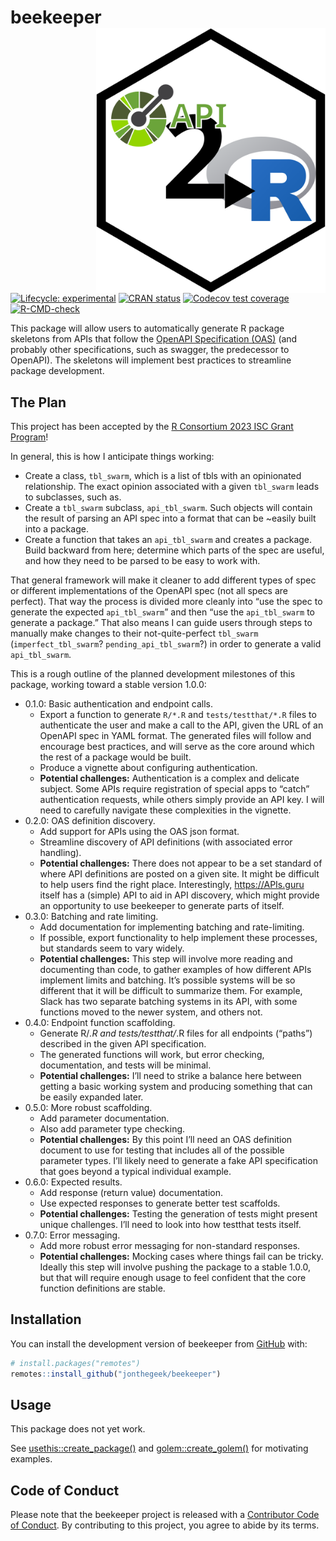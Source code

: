 
<!-- README.md is generated from README.Rmd. Please edit that file -->

# beekeeper <a href="https://jonthegeek.github.io/beekeeper/"><img src="man/figures/logo.svg" align="right" height="424" /></a>

<!-- badges: start -->

[![Lifecycle:
experimental](https://img.shields.io/badge/lifecycle-experimental-orange.svg)](https://lifecycle.r-lib.org/articles/stages.html#experimental)
[![CRAN
status](https://www.r-pkg.org/badges/version/beekeeper)](https://CRAN.R-project.org/package=beekeeper)
[![Codecov test
coverage](https://codecov.io/gh/jonthegeek/beekeeper/branch/main/graph/badge.svg)](https://app.codecov.io/gh/jonthegeek/beekeeper?branch=main)
[![R-CMD-check](https://github.com/jonthegeek/beekeeper/actions/workflows/R-CMD-check.yaml/badge.svg)](https://github.com/jonthegeek/beekeeper/actions/workflows/R-CMD-check.yaml)
<!-- badges: end -->

This package will allow users to automatically generate R package
skeletons from APIs that follow the [OpenAPI Specification
(OAS)](https://spec.openapis.org/oas/v3.1.0) (and probably other
specifications, such as swagger, the predecessor to OpenAPI). The
skeletons will implement best practices to streamline package
development.

## The Plan

This project has been accepted by the [R Consortium 2023 ISC Grant
Program](https://www.r-consortium.org/all-projects/call-for-proposals)!

In general, this is how I anticipate things working:

- Create a class, `tbl_swarm`, which is a list of tbls with an
  opinionated relationship. The exact opinion associated with a given
  `tbl_swarm` leads to subclasses, such as.
- Create a `tbl_swarm` subclass, `api_tbl_swarm`. Such objects will
  contain the result of parsing an API spec into a format that can be
  \~easily built into a package.
- Create a function that takes an `api_tbl_swarm` and creates a package.
  Build backward from here; determine which parts of the spec are
  useful, and how they need to be parsed to be easy to work with.

That general framework will make it cleaner to add different types of
spec or different implementations of the OpenAPI spec (not all specs are
perfect). That way the process is divided more cleanly into “use the
spec to generate the expected `api_tbl_swarm`” and then “use the
`api_tbl_swarm` to generate a package.” That also means I can guide
users through steps to manually make changes to their not-quite-perfect
`tbl_swarm` (`imperfect_tbl_swarm`? `pending_api_tbl_swarm`?) in order
to generate a valid `api_tbl_swarm`.

This is a rough outline of the planned development milestones of this
package, working toward a stable version 1.0.0:

- 0.1.0: Basic authentication and endpoint calls.
  - Export a function to generate `R/*.R` and `tests/testthat/*.R` files
    to authenticate the user and make a call to the API, given the URL
    of an OpenAPI spec in YAML format. The generated files will follow
    and encourage best practices, and will serve as the core around
    which the rest of a package would be built.
  - Produce a vignette about configuring authentication.
  - **Potential challenges:** Authentication is a complex and delicate
    subject. Some APIs require registration of special apps to “catch”
    authentication requests, while others simply provide an API key. I
    will need to carefully navigate these complexities in the vignette.
- 0.2.0: OAS definition discovery.
  - Add support for APIs using the OAS json format.
  - Streamline discovery of API definitions (with associated error
    handling).
  - **Potential challenges:** There does not appear to be a set standard
    of where API definitions are posted on a given site. It might be
    difficult to help users find the right place. Interestingly,
    <https://APIs.guru> itself has a (simple) API to aid in API
    discovery, which might provide an opportunity to use beekeeper to
    generate parts of itself.
- 0.3.0: Batching and rate limiting.
  - Add documentation for implementing batching and rate-limiting.
  - If possible, export functionality to help implement these processes,
    but standards seem to vary widely.
  - **Potential challenges:** This step will involve more reading and
    documenting than code, to gather examples of how different APIs
    implement limits and batching. It’s possible systems will be so
    different that it will be difficult to summarize them. For example,
    Slack has two separate batching systems in its API, with some
    functions moved to the newer system, and others not.
- 0.4.0: Endpoint function scaffolding.
  - Generate R/*.R and tests/testthat/*.R files for all endpoints
    (“paths”) described in the given API specification.
  - The generated functions will work, but error checking,
    documentation, and tests will be minimal.
  - **Potential challenges:** I’ll need to strike a balance here between
    getting a basic working system and producing something that can be
    easily expanded later.
- 0.5.0: More robust scaffolding.
  - Add parameter documentation.
  - Also add parameter type checking.
  - **Potential challenges:** By this point I’ll need an OAS definition
    document to use for testing that includes all of the possible
    parameter types. I’ll likely need to generate a fake API
    specification that goes beyond a typical individual example.
- 0.6.0: Expected results.
  - Add response (return value) documentation.
  - Use expected responses to generate better test scaffolds.
  - **Potential challenges:** Testing the generation of tests might
    present unique challenges. I’ll need to look into how testthat tests
    itself.
- 0.7.0: Error messaging.
  - Add more robust error messaging for non-standard responses.
  - **Potential challenges:** Mocking cases where things fail can be
    tricky. Ideally this step will involve pushing the package to a
    stable 1.0.0, but that will require enough usage to feel confident
    that the core function definitions are stable.

## Installation

You can install the development version of beekeeper from
[GitHub](https://github.com/) with:

``` r
# install.packages("remotes")
remotes::install_github("jonthegeek/beekeeper")
```

## Usage

This package does not yet work.

See
[usethis::create_package()](https://usethis.r-lib.org/reference/create_package.html)
and
[golem::create_golem()](https://thinkr-open.github.io/golem/reference/create_golem.html)
for motivating examples.

## Code of Conduct

Please note that the beekeeper project is released with a [Contributor
Code of
Conduct](https://jonthegeek.github.io/beekeeper/CODE_OF_CONDUCT.html).
By contributing to this project, you agree to abide by its terms.
